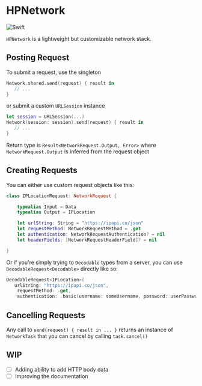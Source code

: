 # HPNetwork
![Swift](https://github.com/henrik-dmg/HPNetwork/workflows/Swift/badge.svg)

`HPNetwork` is a lightweight but customizable network stack.

## Posting Request

To submit a request, use the singleton

```swift
Network.shared.send(request) { result in
   // ...
}
```

or submit a custom `URLSession` instance

```swift
let session = URLSession(...)
Network(session: session).send(request) { result in
   // ...
}
```

Return type is `Result<NetworkRequest.Output, Error>` where `NetworkRequest.Output` is inferred from the request object

## Creating Requests

You can either use custom request objects like this:

```swift
class IPLocationRequest: NetworkRequest {

    typealias Input = Data
    typealias Output = IPLocation

    let urlString: String = "https://ipapi.co/json"
    let requestMethod: NetworkRequestMethod = .get
    let authentication: NetworkRequestAuthentication? = nil
    let headerFields: [NetworkRequestHeaderField]? = nil

}
```

Or if you're simply trying to `Decodable` types from a server, you can use `DecodableRequest<Decodable>` directly like so:

```swift
DecodableRequest<IPLocation>(
   urlString: "https://ipapi.co/json",
	requestMethod: .get,
	authentication: .basic(username: someUsername, password: userPassword))
```

## Cancelling Requests

Any call to `send(request) { result in ... }` returns an instance of `NetworkTask` that you can cancel by calling `task.cancel()`

## WIP

- [ ] Adding ability to add HTTP body data
- [ ] Improving the documentation
